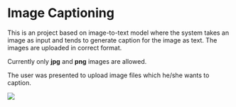 # Image Captioning

This is an project based on image-to-text model where the system takes an image as input and tends to generate caption for the image as text. The images are uploaded in correct format. 

Currently only <b>jpg</b> and <b>png</b> images are allowed.

The user was presented to upload image files which he/she wants to caption.

<img src="app_images/imgcap_image-1.png" />
